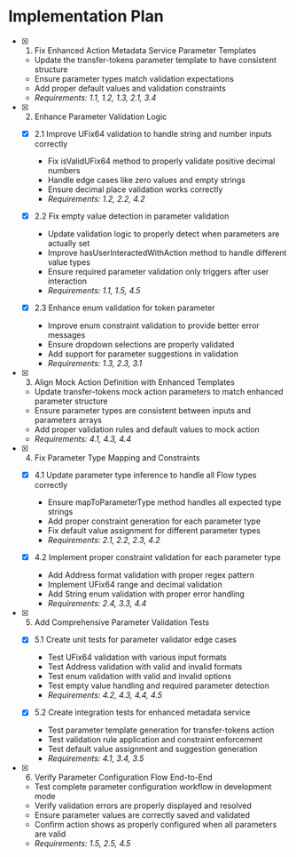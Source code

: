 # Implementation Plan

- [x] 1. Fix Enhanced Action Metadata Service Parameter Templates
  - Update the transfer-tokens parameter template to have consistent structure
  - Ensure parameter types match validation expectations
  - Add proper default values and validation constraints
  - _Requirements: 1.1, 1.2, 1.3, 2.1, 3.4_

- [x] 2. Enhance Parameter Validation Logic
  - [x] 2.1 Improve UFix64 validation to handle string and number inputs correctly
    - Fix isValidUFix64 method to properly validate positive decimal numbers
    - Handle edge cases like zero values and empty strings
    - Ensure decimal place validation works correctly
    - _Requirements: 1.2, 2.2, 4.2_

  - [x] 2.2 Fix empty value detection in parameter validation
    - Update validation logic to properly detect when parameters are actually set
    - Improve hasUserInteractedWithAction method to handle different value types
    - Ensure required parameter validation only triggers after user interaction
    - _Requirements: 1.1, 1.5, 4.5_

  - [x] 2.3 Enhance enum validation for token parameter
    - Improve enum constraint validation to provide better error messages
    - Ensure dropdown selections are properly validated
    - Add support for parameter suggestions in validation
    - _Requirements: 1.3, 2.3, 3.1_

- [x] 3. Align Mock Action Definition with Enhanced Templates
  - Update transfer-tokens mock action parameters to match enhanced parameter structure
  - Ensure parameter types are consistent between inputs and parameters arrays
  - Add proper validation rules and default values to mock action
  - _Requirements: 4.1, 4.3, 4.4_

- [x] 4. Fix Parameter Type Mapping and Constraints
  - [x] 4.1 Update parameter type inference to handle all Flow types correctly
    - Ensure mapToParameterType method handles all expected type strings
    - Add proper constraint generation for each parameter type
    - Fix default value assignment for different parameter types
    - _Requirements: 2.1, 2.2, 2.3, 4.2_

  - [x] 4.2 Implement proper constraint validation for each parameter type
    - Add Address format validation with proper regex pattern
    - Implement UFix64 range and decimal validation
    - Add String enum validation with proper error handling
    - _Requirements: 2.4, 3.3, 4.4_

- [x] 5. Add Comprehensive Parameter Validation Tests
  - [x] 5.1 Create unit tests for parameter validator edge cases
    - Test UFix64 validation with various input formats
    - Test Address validation with valid and invalid formats
    - Test enum validation with valid and invalid options
    - Test empty value handling and required parameter detection
    - _Requirements: 4.2, 4.3, 4.4, 4.5_

  - [x] 5.2 Create integration tests for enhanced metadata service
    - Test parameter template generation for transfer-tokens action
    - Test validation rule application and constraint enforcement
    - Test default value assignment and suggestion generation
    - _Requirements: 4.1, 3.4, 3.5_

- [x] 6. Verify Parameter Configuration Flow End-to-End
  - Test complete parameter configuration workflow in development mode
  - Verify validation errors are properly displayed and resolved
  - Ensure parameter values are correctly saved and validated
  - Confirm action shows as properly configured when all parameters are valid
  - _Requirements: 1.5, 2.5, 4.5_
